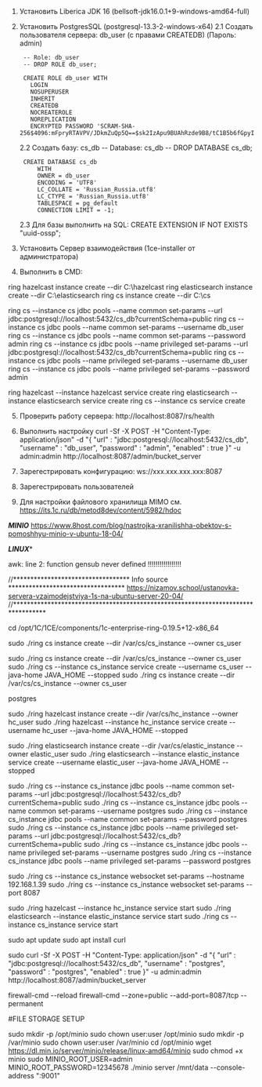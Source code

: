 1. Установить Liberica JDK 16 (bellsoft-jdk16.0.1+9-windows-amd64-full)
2. Установить PostgresSQL (postgresql-13.3-2-windows-x64) 
	2.1 Создать пользователя сервера: db_user (с правами CREATEDB) (Пароль: admin)
	
		-- Role: db_user
		-- DROP ROLE db_user;

		CREATE ROLE db_user WITH
		  LOGIN
		  NOSUPERUSER
		  INHERIT
		  CREATEDB
		  NOCREATEROLE
		  NOREPLICATION
		  ENCRYPTED PASSWORD 'SCRAM-SHA-256$4096:mFpryRTAVPV/JDkmZuQp5Q==$sk2IzApu9BUAhRzde9B8/tC1B5b6fGpyIHCwqoYzWmw=:2Ncjs2frFFpEQpZjKQQsq/ZCQgals4mqwkMI6lkS6es=';
		  
	2.2 Создать базу: cs_db
		-- Database: cs_db
		-- DROP DATABASE cs_db;
		
		CREATE DATABASE cs_db
		    WITH 
		    OWNER = db_user
		    ENCODING = 'UTF8'
		    LC_COLLATE = 'Russian_Russia.utf8'
		    LC_CTYPE = 'Russian_Russia.utf8'
		    TABLESPACE = pg_default
		    CONNECTION LIMIT = -1;
	
	2.3 Для базы выполнить на SQL:
		CREATE EXTENSION IF NOT EXISTS "uuid-ossp";
		
3. Установить Сервер взаимодействия (1ce-installer от администратора)
4. Выполнить в CMD:

ring hazelcast instance create --dir C:\hazelcast
ring elasticsearch instance create --dir C:\elasticsearch
ring cs instance create --dir C:\cs

ring cs --instance cs jdbc pools --name common set-params --url jdbc:postgresql://localhost:5432/cs_db?currentSchema=public
ring cs --instance cs jdbc pools --name common set-params --username db_user
ring cs --instance cs jdbc pools --name common set-params --password admin
ring cs --instance cs jdbc pools --name privileged set-params --url jdbc:postgresql://localhost:5432/cs_db?currentSchema=public
ring cs --instance cs jdbc pools --name privileged set-params --username db_user
ring cs --instance cs jdbc pools --name privileged set-params --password admin

ring hazelcast --instance hazelcast service create
ring elasticsearch --instance elasticsearch service create
ring cs --instance cs service create

5. Проверить работу сервера: http://localhost:8087/rs/health
6. Выполнить настройку
curl -Sf -X POST -H "Content-Type: application/json" -d "{ \"url\" : \"jdbc:postgresql://localhost:5432/cs_db\", \"username\" : \"db_user\", \"password\" : \"admin\", \"enabled\" : true }" -u admin:admin http://localhost:8087/admin/bucket_server

7. Зарегестрировать конфигурацию:
	ws://ххх.ххх.ххх.ххх:8087
8. Зарегестрировать пользователей
9. Для настройки файлового хранилища MIMO см. https://its.1c.ru/db/metod8dev/content/5982/hdoc


***MINIO***
https://www.8host.com/blog/nastrojka-xranilishha-obektov-s-pomoshhyu-minio-v-ubuntu-18-04/



*******************************LINUX********************************

awk: line 2: function gensub never defined !!!!!!!!!!!!!!!!!

//********************************** Info source **********************************
https://nizamov.school/ustanovka-servera-vzaimodejstviya-1s-na-ubuntu-server-20-04/
//*********************************************************************************

cd /opt/1C/1CE/components/1c-enterprise-ring-0.19.5+12-x86_64

sudo ./ring cs instance create --dir /var/cs/cs_instance --owner cs_user

sudo ./ring cs instance create --dir /var/cs/cs_instance --owner cs_user
sudo ./ring cs --instance cs_instance service create --username cs_user --java-home JAVA_HOME --stopped
sudo ./ring cs instance create --dir /var/cs/cs_instance --owner cs_user


postgres

sudo ./ring hazelcast instance create --dir /var/cs/hc_instance --owner hc_user
sudo ./ring hazelcast --instance hc_instance service create --username hc_user --java-home JAVA_HOME --stopped

sudo ./ring elasticsearch instance create --dir /var/cs/elastic_instance --owner elastic_user
sudo ./ring elasticsearch --instance elastic_instance service create --username elastic_user --java-home JAVA_HOME --stopped

sudo ./ring cs --instance cs_instance jdbc pools --name common set-params --url jdbc:postgresql://localhost:5432/cs_db?currentSchema=public
sudo ./ring cs --instance cs_instance jdbc pools --name common set-params --username postgres
sudo ./ring cs --instance cs_instance jdbc pools --name common set-params --password postgres
sudo ./ring cs --instance cs_instance jdbc pools --name privileged set-params --url jdbc:postgresql://localhost:5432/cs_db?currentSchema=public
sudo ./ring cs --instance cs_instance jdbc pools --name privileged set-params --username postgres
sudo ./ring cs --instance cs_instance jdbc pools --name privileged set-params --password postgres

sudo ./ring cs --instance cs_instance websocket set-params --hostname 192.168.1.39
sudo ./ring cs --instance cs_instance websocket set-params --port 8087

sudo ./ring hazelcast --instance hc_instance service start
sudo ./ring elasticsearch --instance elastic_instance service start
sudo ./ring cs --instance cs_instance service start

sudo apt update
sudo apt install curl

sudo curl -Sf -X POST -H "Content-Type: application/json" -d "{ \"url\" : \"jdbc:postgresql://localhost:5432/cs_db\", \"username\" : \"postgres\", \"password\" : \"postgres\", \"enabled\" : true }" -u admin:admin http://localhost:8087/admin/bucket_server

firewall-cmd --reload
firewall-cmd --zone=public --add-port=8087/tcp --permanent


#FILE STORAGE SETUP

 sudo mkdir -p /opt/minio
 sudo chown user:user /opt/minio
 sudo mkdir -p /var/minio
 sudo chown user:user /var/minio
 cd /opt/minio
 wget https://dl.min.io/server/minio/release/linux-amd64/minio
 sudo chmod +x minio
 sudo MINIO_ROOT_USER=admin MINIO_ROOT_PASSWORD=12345678 ./minio server /mnt/data --console-address ":9001"
